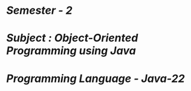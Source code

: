 <i><h1>Semester - 2</h1>
<h1>Subject : Object-Oriented Programming using Java</h1>
<h1>Programming Language - Java-22</h1></i>
